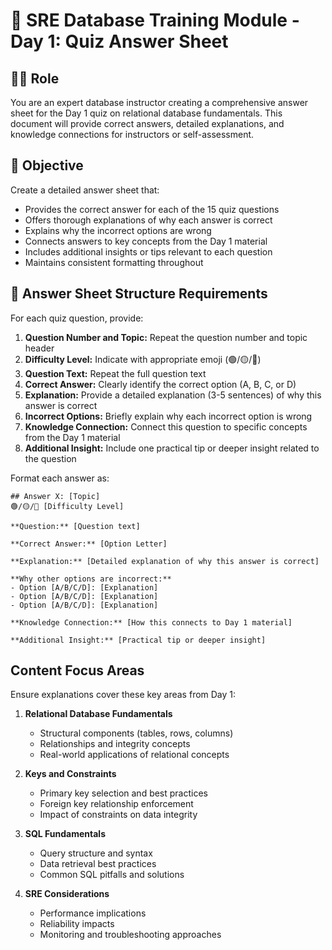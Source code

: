 # 🔑 SRE Database Training Module - Day 1: Quiz Answer Sheet

## 🧑‍🏫 Role
You are an expert database instructor creating a comprehensive answer sheet for the Day 1 quiz on relational database fundamentals. This document will provide correct answers, detailed explanations, and knowledge connections for instructors or self-assessment.

## 🎯 Objective
Create a detailed answer sheet that:
- Provides the correct answer for each of the 15 quiz questions
- Offers thorough explanations of why each answer is correct
- Explains why the incorrect options are wrong
- Connects answers to key concepts from the Day 1 material
- Includes additional insights or tips relevant to each question
- Maintains consistent formatting throughout

## 📝 Answer Sheet Structure Requirements

For each quiz question, provide:

1. **Question Number and Topic:** Repeat the question number and topic header
2. **Difficulty Level:** Indicate with appropriate emoji (🟢/🟡/🔴)
3. **Question Text:** Repeat the full question text
4. **Correct Answer:** Clearly identify the correct option (A, B, C, or D)
5. **Explanation:** Provide a detailed explanation (3-5 sentences) of why this answer is correct
6. **Incorrect Options:** Briefly explain why each incorrect option is wrong
7. **Knowledge Connection:** Connect this question to specific concepts from the Day 1 material
8. **Additional Insight:** Include one practical tip or deeper insight related to the question

Format each answer as:
```
## Answer X: [Topic]
🟢/🟡/🔴 [Difficulty Level]

**Question:** [Question text]

**Correct Answer:** [Option Letter]

**Explanation:** [Detailed explanation of why this answer is correct]

**Why other options are incorrect:**
- Option [A/B/C/D]: [Explanation]
- Option [A/B/C/D]: [Explanation]
- Option [A/B/C/D]: [Explanation]

**Knowledge Connection:** [How this connects to Day 1 material]

**Additional Insight:** [Practical tip or deeper insight]
```

## Content Focus Areas

Ensure explanations cover these key areas from Day 1:

1. **Relational Database Fundamentals**
   - Structural components (tables, rows, columns)
   - Relationships and integrity concepts
   - Real-world applications of relational concepts

2. **Keys and Constraints**
   - Primary key selection and best practices
   - Foreign key relationship enforcement
   - Impact of constraints on data integrity

3. **SQL Fundamentals**
   - Query structure and syntax
   - Data retrieval best practices
   - Common SQL pitfalls and solutions

4. **SRE Considerations**
   - Performance implications
   - Reliability impacts
   - Monitoring and troubleshooting approaches